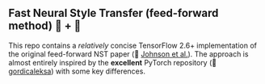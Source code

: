 ## Fast Neural Style Transfer (feed-forward method) :abacus: + :art:

This repo contains a _relatively_ concise TensorFlow 2.6+ implementation of the original feed-forward NST paper (:link: [Johnson et al.](https://arxiv.org/pdf/1603.08155.pdf)).
The approach is almost entirely inspired by the **excellent** PyTorch repository (:link: [gordicaleksa](https://github.com/gordicaleksa/pytorch-neural-style-transfer-johnson)) with some key differences.

